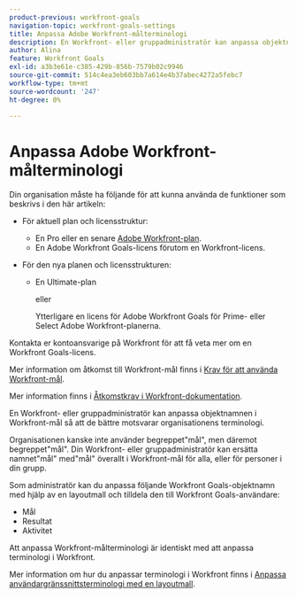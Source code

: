 ```yaml
---
product-previous: workfront-goals
navigation-topic: workfront-goals-settings
title: Anpassa Adobe Workfront-målterminologi
description: En Workfront- eller gruppadministratör kan anpassa objektnamnen i Workfront-mål så att de bättre motsvarar organisationens terminologi.
author: Alina
feature: Workfront Goals
exl-id: a3b3e61e-c385-429b-856b-7579b02c9946
source-git-commit: 514c4ea3eb603bb7a614e4b37abec4272a5febc7
workflow-type: tm+mt
source-wordcount: '247'
ht-degree: 0%

---
```


# Anpassa Adobe Workfront-målterminologi

Din organisation måste ha följande för att kunna använda de funktioner som beskrivs i den här artikeln:

* För aktuell plan och licensstruktur:

   * En Pro eller en senare [Adobe Workfront-plan](https://www.workfront.com/plans).
   * En Adobe Workfront Goals-licens förutom en Workfront-licens.

* För den nya planen och licensstrukturen:

   * En Ultimate-plan

     eller

     Ytterligare en licens för Adobe Workfront Goals för Prime- eller Select Adobe Workfront-planerna.

Kontakta er kontoansvarige på Workfront för att få veta mer om en Workfront Goals-licens.

Mer information om åtkomst till Workfront-mål finns i [Krav för att använda Workfront-mål](/help/quicksilver/workfront-goals/goal-management/access-needed-for-wf-goals.md).

Mer information finns i [Åtkomstkrav i Workfront-dokumentation](/help/quicksilver/administration-and-setup/add-users/access-levels-and-object-permissions/access-level-requirements-in-documentation.md).

En Workfront- eller gruppadministratör kan anpassa objektnamnen i Workfront-mål så att de bättre motsvarar organisationens terminologi.

Organisationen kanske inte använder begreppet&quot;mål&quot;, men däremot begreppet&quot;mål&quot;. Din Workfront- eller gruppadministratör kan ersätta namnet&quot;mål&quot; med&quot;mål&quot; överallt i Workfront-mål för alla, eller för personer i din grupp.

Som administratör kan du anpassa följande Workfront Goals-objektnamn med hjälp av en layoutmall och tilldela den till Workfront Goals-användare:

* Mål
* Resultat
* Aktivitet

Att anpassa Workfront-målterminologi är identiskt med att anpassa terminologi i Workfront.

Mer information om hur du anpassar terminologi i Workfront finns i [Anpassa användargränssnittsterminologi med en layoutmall](../../administration-and-setup/customize-workfront/use-layout-templates/customize-terminology.md).

